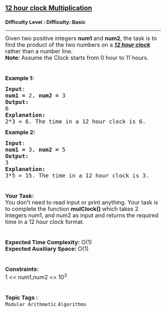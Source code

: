 <h2><a href="https://www.geeksforgeeks.org/problems/12-hour-clock-multiplication4709/1?page=7&difficulty%5B%5D=-2&sortBy=">12 hour clock Multiplication</a></h2><h3>Difficulty Level : Difficulty: Basic</h3><hr><div class="problems_problem_content__Xm_eO"><p><span style="font-size:18px">Given two positive integers&nbsp;<strong>num1&nbsp;</strong>and&nbsp;<strong>num2</strong>, the task is to find&nbsp;the product&nbsp;of the two numbers&nbsp;on a <em><u><strong>12 hour clock</strong></u><strong> </strong></em>rather than a number line.<br>
<strong>Note: </strong>Assume the Clock starts from 0 hour to 11 hours.</span></p>

<p>&nbsp;</p>

<p><span style="font-size:18px"><strong>Example 1:</strong></span></p>

<pre><span style="font-size:18px"><strong>Input</strong>:</span>
<span style="font-size:18px"><strong>num1 = </strong>2, <strong>num2 = </strong>3</span>
<span style="font-size:18px"><strong>Output:</strong></span>
<span style="font-size:18px">6</span>
<span style="font-size:18px"><strong>Explanation:</strong></span>
<span style="font-size:18px">2*3 = 6. The time in a 12 hour clock is 6.</span></pre>

<p><span style="font-size:18px"><strong>Example 2:</strong></span></p>

<pre><span style="font-size:18px"><strong>Input</strong>:</span>
<span style="font-size:18px"><strong>num1 = </strong>3, <strong>num2 = </strong>5</span>
<span style="font-size:18px"><strong>Output:</strong></span>
<span style="font-size:18px">3</span>
<span style="font-size:18px"><strong>Explanation:</strong></span>
<span style="font-size:18px">3*5 = 15. The time in a 12 hour clock is 3.</span></pre>

<p>&nbsp;</p>

<p><span style="font-size:18px"><strong>Your Task:</strong><br>
You don't need to read input or print anything. Your task is to complete the function <strong>mulClock()</strong> which takes 2 Integers num1, and num2 as input and returns the required time in a 12 hour clock format.</span></p>

<p>&nbsp;</p>

<p><span style="font-size:18px"><strong>Expected Time Complexity:</strong> O(1)<br>
<strong>Expected Auxiliary Space:</strong> O(1)</span></p>

<p>&nbsp;</p>

<p><span style="font-size:18px"><strong>Constraints:</strong></span><br>
<span style="font-size:18px">1 &lt;= num1,num2 &lt;= 10<sup>3</sup></span></p>
</div><br><p><span style=font-size:18px><strong>Topic Tags : </strong><br><code>Modular Arithmetic</code>&nbsp;<code>Algorithms</code>&nbsp;